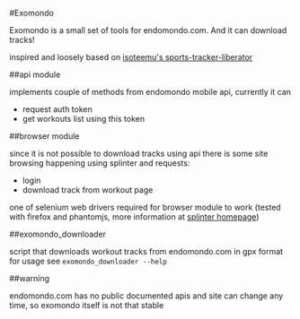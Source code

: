 #Exomondo

Exomondo is a small set of tools for endomondo.com. 
And it can download tracks!

inspired and loosely based on [isoteemu's sports-tracker-liberator](https://github.com/isoteemu/sports-tracker-liberator/blob/master/README.md)

##api module

implements couple of methods from endomondo mobile api, currently it can
- request auth token
- get workouts list using this token

##browser module

since it is not possible to download tracks using api there is some site browsing happening using splinter and requests:
- login
- download track from workout page

one of selenium web drivers required for browser module to work (tested with firefox and phantomjs, more information at [splinter homepage](http://splinter.cobrateam.info/docs/))

##exomondo_downloader

script that downloads workout tracks from endomondo.com in gpx format
for usage see 
```exomondo_downloader --help```

##warning

endomondo.com has no public documented apis and site can change any time, so exomondo itself is not that stable
